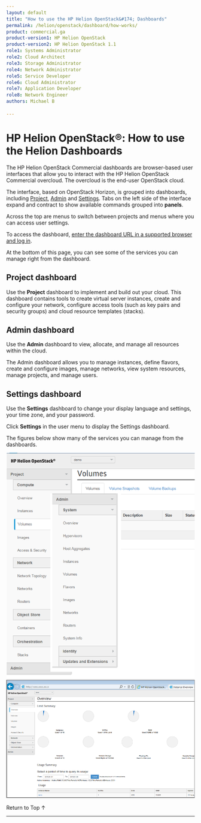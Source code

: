 ```yaml
---
layout: default
title: "How to use the HP Helion OpenStack&#174; Dashboards"
permalink: /helion/openstack/dashboard/how-works/
product: commercial.ga
product-version1: HP Helion OpenStack
product-version2: HP Helion OpenStack 1.1
role1: Systems Administrator 
role2: Cloud Architect 
role3: Storage Administrator 
role4: Network Administrator 
role5: Service Developer 
role6: Cloud Administrator 
role7: Application Developer 
role8: Network Engineer 
authors: Michael B

---
```

<!--PUBLISHED-->



<script> 

function PageRefresh { 
onLoad="window.refresh"
}

PageRefresh();

</script>


<!-- Hide until use cases are official
<p style="font-size: small;"> <a href="/helion/openstack/dashboard/admin/">&#9664; PREV</a> | <a href="/helion/openstack/manage/">&#9650; UP</a> | <a href="/helion/openstack/dashboard/users/">NEXT &#9654;</a> </p>
-->
# HP Helion OpenStack&#174;: How to use the Helion Dashboards

The HP Helion OpenStack Commercial dashboards are browser-based user interfaces that allow you to interact with the HP Helion OpenStack Commercial overcloud. The overcloud is the end-user OpenStack cloud.  

The interface, based on OpenStack Horizon, is grouped into dashboards, including [Project](#DashProject), [Admin](#DashAdmin) and [Settings](#DashSettings). Tabs on the left side of the interface expand and contract to show available commands grouped into **panels**. 

<!-- Need new
<img src="media/HorizonCommunity.png" alt="" width="600" />
-->

Across the top are menus to switch between projects and menus where you can access user settings.

<!--
How you interact with your network environment depends upon your user type, either an [administrative user (admin)](/helion/openstack/dashboard/admin/) or a [non-administrative user (user)](/helion/openstack/dashboard/users/).
-->
To access the dashboard, [enter the dashboard URL in a supported browser and log in](/helion/openstack/dashboard/login/). 

At the bottom of this page, you can see some of the services you can manage right from the dashboard.

## Project dashboard<a name="DashProject"></a>

Use the **Project** dashboard to implement and build out your cloud. This dashboard contains tools to create virtual server instances, create and configure your network, configure access tools (such as key pairs and security groups) and cloud resource templates (stacks).

## Admin dashboard<a name="DashAdmin"></a>

Use the **Admin** dashboard to view, allocate, and manage all resources within the cloud.

The Admin dashboard allows you to manage instances, define flavors, create and configure images, manage networks, view system resources, manage projects, and manage users.

## Settings dashboard<a name="DashSettings"></a>

Use the **Settings** dashboard to change your display language and settings, your time zone, and your password.
 
Click **Settings** in the user menu to display the Settings dashboard. 

The figures below show many of the services you can manage from the dashboards.

<img src="media/HelionDashboardMenus.png"/>
<br>

<img src="media/HelionDashboardDetail.png"/>

 <a href="#top" style="padding:14px 0px 14px 0px; text-decoration: none;"> Return to Top &#8593; </a>

----
